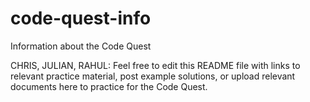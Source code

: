 # code-quest-info
Information about the Code Quest

CHRIS, JULIAN, RAHUL: Feel free to edit this README file with links to relevant practice material, post example solutions, or upload relevant documents here to practice for the Code Quest.

